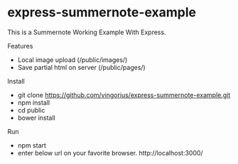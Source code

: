 # express-summernote-example
This is a Summernote Working Example With Express.

Features
  * Local image upload (/public/images/)
  * Save partial html on server (/public/pages/)

Install
  * git clone  https://github.com/vingorius/express-summernote-example.git
  * npm install
  * cd public
  * bower install
  
Run
  * npm start
  * enter below url on your favorite browser.
    http://localhost:3000/
